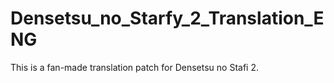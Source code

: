 # Densetsu_no_Starfy_2_Translation_ENG
 This is a fan-made translation patch for Densetsu no Stafi 2.
